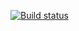 [![Build status](https://ci.appveyor.com/api/projects/status/a625tkml54w04xx3/branch/master?svg=true)](https://ci.appveyor.com/project/AlexandrAstahov/patterns-crl28/branch/master)
